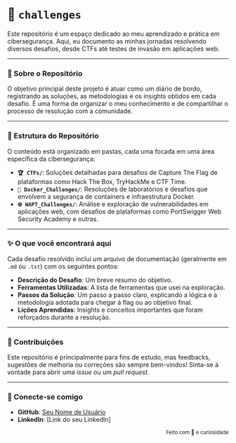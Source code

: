 # 🚀 `challenges` 

Este repositório é um espaço dedicado ao meu aprendizado e prática em cibersegurança. Aqui, eu documento as minhas jornadas resolvendo diversos desafios, desde CTFs até testes de invasão em aplicações web.

---

### 📖 Sobre o Repositório

O objetivo principal deste projeto é atuar como um diário de bordo, registrando as soluções, as metodologias e os insights obtidos em cada desafio. É uma forma de organizar o meu conhecimento e de compartilhar o processo de resolução com a comunidade.

---

### 📁 Estrutura do Repositório

O conteúdo está organizado em pastas, cada uma focada em uma área específica da cibersegurança:

* **`🏆 CTFs/`**: Soluções detalhadas para desafios de Capture The Flag de plataformas como Hack The Box, TryHackMe e CTF Time.
* **`🐳 Docker_Challenges/`**: Resoluções de laboratórios e desafios que envolvem a segurança de containers e infraestrutura Docker.
* **`🌐 WAPT_Challenges/`**: Análise e exploração de vulnerabilidades em aplicações web, com desafios de plataformas como PortSwigger Web Security Academy e outras.

---

### ✨ O que você encontrará aqui

Cada desafio resolvido inclui um arquivo de documentação (geralmente em `.md` ou `.txt`) com os seguintes pontos:

* **Descrição do Desafio**: Um breve resumo do objetivo.
* **Ferramentas Utilizadas**: A lista de ferramentas que usei na exploração.
* **Passos da Solução**: Um passo a passo claro, explicando a lógica e a metodologia adotada para chegar à flag ou ao objetivo final.
* **Lições Aprendidas**: Insights e conceitos importantes que foram reforçados durante a resolução.

---

### 🤝 Contribuições

Este repositório é principalmente para fins de estudo, mas feedbacks, sugestões de melhoria ou correções são sempre bem-vindos! Sinta-se à vontade para abrir uma _issue_ ou um _pull request_.

---

### 👋 Conecte-se comigo

* **GitHub**: [Seu Nome de Usuário](https://github.com/seu-nome-de-usuario)
* **LinkedIn**: [Link do seu LinkedIn]

<p align="right"><sub>Feito com 💖 e curiosidade</sub></p>
